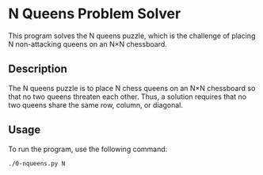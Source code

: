 # N Queens Problem Solver

This program solves the N queens puzzle, which is the challenge of placing N non-attacking queens on an N×N chessboard.

## Description

The N queens puzzle is to place N chess queens on an N×N chessboard so that no two queens threaten each other. Thus, a solution requires that no two queens share the same row, column, or diagonal.

## Usage

To run the program, use the following command:

```bash
./0-nqueens.py N
